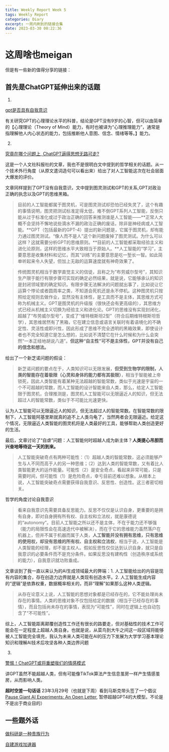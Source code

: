 ```yaml
---
title: Weekly Report Week 5
tags: Weekly Report
categories: Diary
excerpt: 一周内刷到的链接合集
date: 2023-03-30 00:22:36
---
```


# 这周啥也meigan
但是有一些新的值得分享的链接：
## 首先是ChatGPT延伸出来的话题
1. 
[gpt是否具有自我意识](https://www.guokr.com/article/463654/)

有关研究GPT的心理理论水平的科普，结论是GPT没有9岁的心智，但可以由简单的【心理理论（Theory of Mind）能力，有时也被译为“心理推理能力”，通常是指理解他人内心状态的能力，包括推断他人意图、信念、情绪等等。】能力。

2. 
[究竟在哪个问题上, ChatGPT逼得思想无路可走?](https://mp.weixin.qq.com/s/ytBdm7CgaVTVeIgShignUw)

这是一个人文社科报社的文章，我也不是很明白文中提到的哲学相关的话题。从一个技术外行角度（从原文遣词造句可以看出来）给出了对人工智能这次在社会层面大爆发的评价。

文章同样提到了GPT没有自我意识，文中提到图灵测试和GPT的关系,GPT对政治正确的执念以及GPT的思维黑箱。

>目前的人工智能都属于图灵机，可是图灵测试却恐怕已经失灵了，这个有趣的事情说明，图灵把测试标准定得太低，难不倒GPT系列人工智能，反倒只能从过于标准化或过于政治正确的回答来推测谁是人工智能——**正常人大概不会坚持不懈地说些滴水不漏的政治正确的废话，除非是神经病或人工智能。**GPT（包括最新的GPT-4）提出的新问题是，它属于图灵机，却有能力通过图灵测试。“像人而不是人”这个新问题废掉了图灵测试。为什么可以这样？这就需要分析GPT的思维原则。**目前的人工智能都采取经验主义和进化论原则，这样的思维水平大致相当于原始人。**人工智能的“学习”，主要意思是收集材料和记忆，而其“训练”的主要意思是吃一堑长一智。如此简单听起来令人失望，但加上无敌的运算速度就有神奇效果了。

>传统图灵机相当于数学直觉主义的信徒，且称之为“布劳威尔型号”，其知识生产限于能行有限步骤可实现的确定必然结果，就是说，它能够承认的知识是封闭领域里的确定知识。有限步骤无法解决的问题就出事了，比如说让它运算个悖论或者圆周率之类，不知道会死机还是永不停机。这种图灵机只按照给定规则去做作业，显然没有主体性，是工具而不是主体，其思维方式可称为机械主义。GPT是图灵机的升级版（很快还会有更高级的），其思维方式已经从机械主义切换为经验主义和进化论。GPT的思维没有实现封闭化，超越了“布劳威尔型号”，变成了“维特根斯坦2型”（符合后期维特根斯坦哲学），其思维居然有了黑箱，它在建立信息或语言关联时有着语境化的不确定性、灵活性或即兴性，因此形成了思维不完全透明的黑箱效果，即使设计者也不完全知道它是怎么想的，比如说不清楚它在什么时候和为什么会突然“一本正经地胡说八道”。**但这种“自主性”可不是主体性，GPT并没有自己的信念和想法。**

给出了一个新芝诺问题的假设：

>新芝诺问题的要点在于，人类知识可以无限发展，**但受到生物学的限制，人类的智能存在着极限（心灵和身体的能力都有其极限）**，相当于智能被上帝锁死，因此人类智能有着某种无法超越的智能常数，类似于光速是宇宙的一个不可超越的常数，而人工智能的设计智能来自人类，那么，给定人工智能限于图灵机，合理推测是，图灵机人工智能可以无限逼近人的知识，但无法超过人的智能常数，类似于不可能比光速更快。

认为人工智能可以无限逼近人的知识，但无法超过人的智能常数。在智能常数的限制下，人工智能阿基里斯就真的追不上人类乌龟了，当然两者会无限逼近。给定这个情况，无限逼近人类智能的图灵机将是人类最好的工具，能够帮助人类创造更好的生活。

最后，文章讨论了“自虐”问题：人工智能何时超越人成为新主体？**人类提心吊胆而兴奋地等待这一天的到来。**

>人工智能突破奇点有两种可能性：（1）超越人类的智能常数，这必须能够产生与人不同而高于人的另一种思维；（2）达到人类的智能常数，又有着比人类智能更大的运作能量。可能性（2）是安全奇点，看起来非常可能，只是需要时间，但可能性（1）是危险奇点，幸亏目前还难以想象。从根本上说，人工智能突破奇点需要获得自我意识、反思性、创造性。这三者密切相关。

哲学的角度讨论自我意识
>看来自我意识先需要具备反思能力。反思不仅仅是认识自身，更重要的是拥有自身，即对自身拥有所有权、自主权和立法权，就是康德说的“autonomy”。目前人工智能之所以还不是主体，不在于能力还不够强（能力的局限性会在高速迭代中被解决），而在于它的思维能力虽然落户在机器上，但并不属于机器而属于人类，**人工智能并没有拥有思维，只有思维的使用权，却没有思维的所有权、自主权和立法权**，相当于说，人工智能是人类智能的经理，却不是主权人。假如反思性仅仅达到认识自身，就只是自我意识的必要条件而不是充分条件。如果反思没有建构性（创造秩序或系统的能力），自我意识就功败垂成。

文章谈到了我一直以来认为的AI生成领域最大的弊端：1. 人工智能给出的内容是现有内容的集合，存在创造力边界就是人类现有创造水平。2. 人工智能生成内容的“逻辑”是依靠权重，数据概率相关的，而非“理解”如果那么这种人类逻辑。
>从存在论意义上说，人工智能的思想对象都是已经存在的，它不能处理尚未存在的事情。人类的思维对象不仅包括给定的数据（相当于已经存在的事情），而且包括尚未存在的事情，表现为“可能性”，同时在逻辑上也自动包含了“不可能性”。

综上，人工智能距离颠覆创造性工作还有很长的路要走，但对基础性的技术工作可能会在一定程度上超越人类自身。也就是说，从菜鸟到大牛之间这一段区域将能够被人工智能完全填充，我认为未来人类可能在AI的压力下发展为大学学习基本理论知识和理解AI技术后攻坚各种人类边界问题

3.
[警惕！ChatGPT或将重塑我们的情感模式](https://blog.sciencenet.cn/blog-829-1381783.html)

讲GPT虽然不能超越人类，但有可能像TikTok算法产生信息茧房一样产生情感茧房，从而影响人类。

**超时空差一句话话** 23年3月29号（也就是下周）看到马斯克带头签了一个倡议[Pause Giant AI Experiments: An Open Letter](https://futureoflife.org/open-letter/pause-giant-ai-experiments/), 暂停超越GPT4的大模型。不论是不是出于商业目的）

## 一些题外话
[做科研是一种贵族行为](https://blog.sciencenet.cn/blog-729911-1381943.html)

[自建游戏加速器](https://lala.im/8634.html)